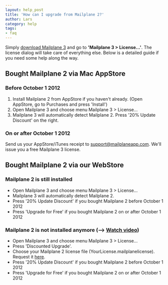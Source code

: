 ```yaml
---
layout: help_post
title: 'How can I upgrade from Mailplane 2?'
author: Lars
category: help
tags:
- faq
---
```


Simply [download Mailplane 3](http://update.mailplaneapp.com/mailplane_3.php) and go to **'Mailplane 3 > License...'**. The license dialog will take care of everything else. Below is a detailed guide if you need some help along the way.

## Bought Mailplane 2 via Mac AppStore

### Before October 1 2012

1. Install Mailplane 2 from AppStore if you haven't already. (Open AppStore, go to Purchases and press 'Install')
2. Open Mailplane 3 and choose menu Mailplane 3 > License...
3. Mailplane 3 will automatically detect Mailplane 2. Press '20% Update Discount' on the right.

### On or after October 1 2012

Send us your AppStore/iTunes receipt to <a href="mailto:support@mailplaneapp.com">support@mailplaneapp.com</a>. We'll issue you a free Mailplane 3 license.


## Bought Mailplane 2 via our WebStore

### Mailplane 2 is still installed

* Open Mailplane 3 and choose menu Mailplane 3 > License...
* Mailplane 3 will automatically detect Mailplane 2.
* Press '20% Update Discount' if you bought Mailplane 2 before October 1 2012
* Press 'Upgrade for Free' if you bought Mailplane 2 on or after October 1 2012

### Mailplane 2 is not installed anymore (--> [Watch video](/assets/help/faq/2013-04-14-how_can_i_upgrade_from_mailplane_2/upgrade_mp2_not_installed.mp4))

* Open Mailplane 3 and choose menu Mailplane 3 > License...
* Press 'Discounted Upgrade'.
* Choose your Mailplane 2 license file (YourLicense.mailplanelicense). Request it [here](http://behemoth.mailplaneapp.com/support/resend_license).
* Press '20% Update Discount' if you bought Mailplane 2 before October 1 2012
* Press 'Upgrade for Free' if you bought Mailplane 2 on or after October 1 2012